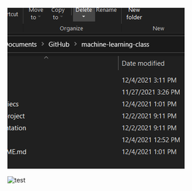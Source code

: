 
![test](Capture.PNG)


![test](https://raw.githubusercontent.com/semnan-university-ai/machine-learning-class/main/class/Capture.PNG?token=AHE6R56F6K43W2CGXHW3J3DBVNKHW)
